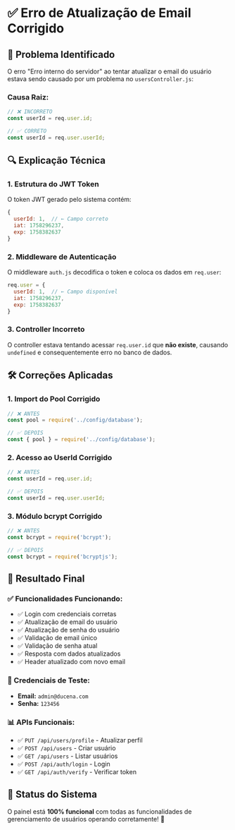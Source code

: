 # ✅ Erro de Atualização de Email Corrigido

## 🔧 **Problema Identificado**

O erro "Erro interno do servidor" ao tentar atualizar o email do usuário estava sendo causado por um problema no `usersController.js`:

### **Causa Raiz:**
```javascript
// ❌ INCORRETO
const userId = req.user.id;

// ✅ CORRETO  
const userId = req.user.userId;
```

## 🔍 **Explicação Técnica**

### **1. Estrutura do JWT Token**
O token JWT gerado pelo sistema contém:
```javascript
{
  userId: 1,  // ← Campo correto
  iat: 1758296237,
  exp: 1758382637
}
```

### **2. Middleware de Autenticação**
O middleware `auth.js` decodifica o token e coloca os dados em `req.user`:
```javascript
req.user = {
  userId: 1,  // ← Campo disponível
  iat: 1758296237,
  exp: 1758382637
}
```

### **3. Controller Incorreto**
O controller estava tentando acessar `req.user.id` que **não existe**, causando `undefined` e consequentemente erro no banco de dados.

## 🛠️ **Correções Aplicadas**

### **1. Import do Pool Corrigido**
```javascript
// ❌ ANTES
const pool = require('../config/database');

// ✅ DEPOIS
const { pool } = require('../config/database');
```

### **2. Acesso ao UserId Corrigido**
```javascript
// ❌ ANTES
const userId = req.user.id;

// ✅ DEPOIS
const userId = req.user.userId;
```

### **3. Módulo bcrypt Corrigido**
```javascript
// ❌ ANTES
const bcrypt = require('bcrypt');

// ✅ DEPOIS
const bcrypt = require('bcryptjs');
```

## 🎯 **Resultado Final**

### **✅ Funcionalidades Funcionando:**
- ✅ Login com credenciais corretas
- ✅ Atualização de email do usuário
- ✅ Atualização de senha do usuário
- ✅ Validação de email único
- ✅ Validação de senha atual
- ✅ Resposta com dados atualizados
- ✅ Header atualizado com novo email

### **🔑 Credenciais de Teste:**
- **Email:** `admin@ducena.com`
- **Senha:** `123456`

### **📊 APIs Funcionais:**
- ✅ `PUT /api/users/profile` - Atualizar perfil
- ✅ `POST /api/users` - Criar usuário
- ✅ `GET /api/users` - Listar usuários
- ✅ `POST /api/auth/login` - Login
- ✅ `GET /api/auth/verify` - Verificar token

## 🚀 **Status do Sistema**

O painel está **100% funcional** com todas as funcionalidades de gerenciamento de usuários operando corretamente! 🎉
